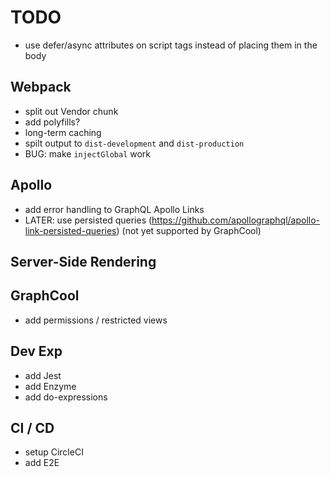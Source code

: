 # TODO

* use defer/async attributes on script tags instead of placing them in the body

## Webpack

* split out Vendor chunk
* add polyfills?
* long-term caching
* spilt output to `dist-development` and `dist-production`
* BUG: make `injectGlobal` work

## Apollo

* add error handling to GraphQL Apollo Links
* LATER: use persisted queries (https://github.com/apollographql/apollo-link-persisted-queries) (not yet supported by GraphCool)

## Server-Side Rendering

## GraphCool

* add permissions / restricted views

## Dev Exp

* add Jest
* add Enzyme
* add do-expressions

## CI / CD

* setup CircleCI
* add E2E

